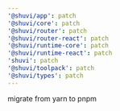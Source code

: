 ```yaml
---
'@shuvi/app': patch
'@shuvi/core': patch
'@shuvi/router': patch
'@shuvi/router-react': patch
'@shuvi/runtime-core': patch
'@shuvi/runtime-react': patch
'shuvi': patch
'@shuvi/toolpack': patch
'@shuvi/types': patch
---
```


migrate from yarn to pnpm
